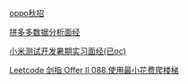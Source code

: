 [oppo秋招](https://www.nowcoder.com/feed/main/detail/70f1f40dcf03418683080afc102771f0?fromPut=jj-github&urlSource=extension-api)

[拼多多数据分析面经](https://www.nowcoder.com/feed/main/detail/118d87ee87944a3d862e02a7320f6df8?fromPut=jj-github&urlSource=extension-api)

[小米测试开发暑期实习面经(已oc)](https://www.nowcoder.com/feed/main/detail/a470b74665e54dd79a6138cb8ddd9aac?fromPut=jj-github&urlSource=extension-api)

[Leetcode 剑指 Offer II 088.使用最小花费爬楼梯](https://www.nowcoder.com/discuss/646604970268123136?fromPut=jj-github&urlSource=extension-api)